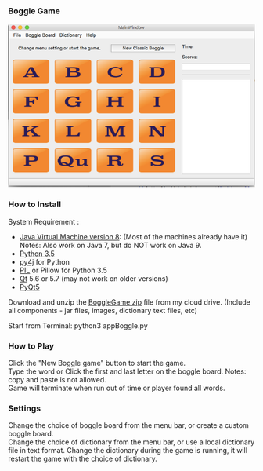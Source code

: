 ### Boggle Game
![Boggle Game - start up screen](../screenshots/gui1.png)  

### How to Install
System Requirement :  
* [Java Virtual Machine version 8]: (Most of the machines already have it)  
  Notes: Also work on Java 7, but do NOT work on Java 9. 
* [Python 3.5]
* [py4j] for Python
* [PIL] or Pillow for Python 3.5
* [Qt] 5.6 or 5.7 (may not work on older versions)
* [PyQt5]

Download and unzip the [BoggleGame.zip] file from my cloud drive.  (Include all components - jar files, images, dictionary text files, etc)   

Start from Terminal: python3 appBoggle.py

### How to Play  
Click the "New Boggle game" button to start the game.  
Type the word or Click the first and last letter on the boggle board.  Notes: copy and paste is not allowed.  
Game will terminate when run out of time or player found all words.

### Settings
Change the choice of boggle board from the menu bar, or create a custom boggle board.  
Change the choice of dictionary from the menu bar, or use a local dictionary file in text format.  Change the dictionary during the game is running, it will restart the game with the choice of dictionary.

[Java Virtual Machine version 8]: http://www.oracle.com/technetwork/java/javase/downloads/jre8-downloads-2133155.html
[Python 3.5]: https://www.python.org/downloads/
[py4j]: https://www.py4j.org/install.html
[PIL]: https://wp.stolaf.edu/it/installing-pil-pillow-cimage-on-windows-and-mac/
[Qt]: https://www.qt.io
[PyQt5]: http://pyqt.sourceforge.net/Docs/PyQt5/installation.html
[BoggleGame.zip]: https://my.pcloud.com/publink/show?code=XZrwwNZTobXYEUyt6Sh5lwOA0MRLjDNV0kV
